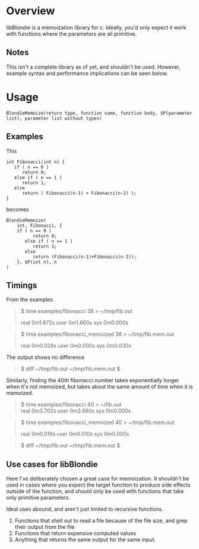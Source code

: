 # Overview
libBlondie is a memoization library for c. Ideally, you'd only expect it work with functions where the parameters are all primitive. 

## Notes
This isn't a complete library as of yet, and shouldn't be used. However, example syntax and performance implications can be seen below.

# Usage
```
BlondieMemoize(return type, function name, function body, $P(parameter list), parameter list without types)
```

## Examples
This

```
int Fibonacci(int n) {
   if ( n == 0 )
      return 0;
   else if ( n == 1 )
      return 1;
   else
      return ( Fibonacci(n-1) + Fibonacci(n-2) );
} 
```

becomes

```
BlondieMemoize( 
    int, Fibonacci, {
    if ( n == 0 )
          return 0;
       else if ( n == 1 )
          return 1;
       else
          return (Fibonacci(n-1)+Fibonacci(n-2));
    }, $P(int n), n
)
```

## Timings
From the examples

> $ time examples/fibonacci 38 > ~/tmp/fib.out
> 
> real    0m1.672s
> user    0m1.660s
> sys     0m0.000s

> $ time examples/fibonacci_memoized 38 > ~/tmp/fib.mem.out
> 
> real    0m0.028s
> user    0m0.000s
> sys     0m0.030s

The output shows no difference

> $ diff ~/tmp/fib.out ~/tmp/fib.mem.out
> $

Similarly, finding the 40th fibonacci number takes exponentially longer when it's not memoized, but takes about the same amount of time when it is memoized.

> $ time examples/fibonacci 40 > ~/fib.out        
> real    0m3.702s
> user    0m3.690s
> sys     0m0.000s

> $ time examples/fibonacci_memoized 40 > ~/tmp/fib.mem.out
> 
> real    0m0.019s
> user    0m0.010s
> sys     0m0.000s

> $ diff ~/tmp/fib.out ~/tmp/fib.mem.out
> $

## Use cases for libBlondie
Here I've deliberately chosen a great case for memoization. It shouldn't be used in cases where you expect the target function to produce side effects outside of the function, and should only be used with functions that take only primitive parameters. 

Ideal uses abound, and aren't just limited to recursive functions.

1. Functions that shell out to read a file because of the file size, and grep their output from the file
2. Functions that return expensive computed values
3. Anything that returns the same output for the same input.
